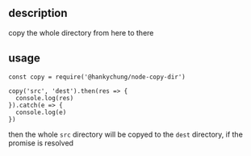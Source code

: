 ## description
copy the whole directory from here to there

## usage
```
const copy = require('@hankychung/node-copy-dir')

copy('src', 'dest').then(res => {
  console.log(res)
}).catch(e => {
  console.log(e)
})
```

then the whole `src` directory will be copyed to the `dest` directory, if the promise is resolved
